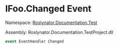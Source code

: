 # IFoo\.Changed Event

Namespace: [Roslynator.Documentation.Test](../../README.md)

Assembly: Roslynator\.Documentation\.TestProject\.dll

```csharp
event EventHandler Changed
```

